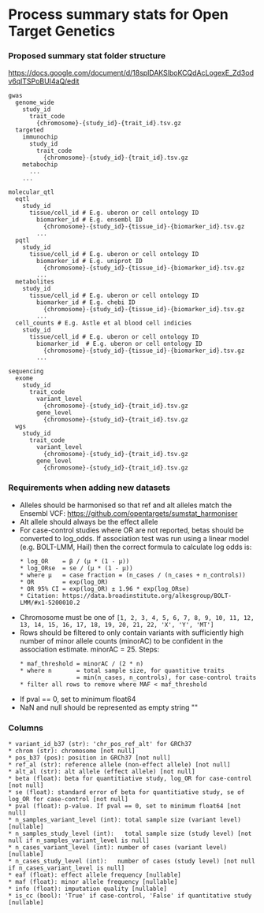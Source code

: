 Process summary stats for Open Target Genetics
==============================================

### Proposed summary stat folder structure

https://docs.google.com/document/d/18splDAKSlboKCQdAcLogexE_Zd3odv6qlTSPoBUI4aQ/edit

```
gwas
  genome_wide
    study_id
      trait_code
        {chromosome}-{study_id}-{trait_id}.tsv.gz
  targeted
    immunochip
      study_id
        trait_code
          {chromosome}-{study_id}-{trait_id}.tsv.gz
    metabochip
      ...
    ...

molecular_qtl
  eqtl
    study_id
      tissue/cell_id # E.g. uberon or cell ontology ID
        biomarker_id # E.g. ensembl ID
          {chromosome}-{study_id}-{tissue_id}-{biomarker_id}.tsv.gz
        ...
  pqtl
    study_id
      tissue/cell_id # E.g. uberon or cell ontology ID
        biomarker_id # E.g. uniprot ID
          {chromosome}-{study_id}-{tissue_id}-{biomarker_id}.tsv.gz
        ...
  metabolites
    study_id
      tissue/cell_id # E.g. uberon or cell ontology ID
        biomarker_id # E.g. chebi ID
          {chromosome}-{study_id}-{tissue_id}-{biomarker_id}.tsv.gz
        ...
  cell_counts # E.g. Astle et al blood cell indicies
    study_id
      tissue/cell_id # E.g. uberon or cell ontology ID
        biomarker_id  # E.g. uberon or cell ontology ID
          {chromosome}-{study_id}-{tissue_id}-{biomarker_id}.tsv.gz
        ...

sequencing
  exome
    study_id
      trait_code
        variant_level
          {chromosome}-{study_id}-{trait_id}.tsv.gz
        gene_level
          {chromosome}-{study_id}-{trait_id}.tsv.gz
  wgs
    study_id
      trait_code
        variant_level
          {chromosome}-{study_id}-{trait_id}.tsv.gz
        gene_level
          {chromosome}-{study_id}-{trait_id}.tsv.gz
```

### Requirements when adding new datasets
- Alleles should be harmonised so that ref and alt alleles match the Ensembl VCF: https://github.com/opentargets/sumstat_harmoniser
- Alt allele should always be the effect allele
- For case-control studies where OR are not reported, betas should be converted to log_odds. If association test was run using a linear model (e.g. BOLT-LMM, Hail) then the correct formula to calculate log odds is:
  ```
  * log_OR    = β / (μ * (1 - μ))
  * log_ORse  = se / (μ * (1 - μ))
  * where μ   = case fraction = (n_cases / (n_cases + n_controls))
  * OR        = exp(log_OR)
  * OR 95% CI = exp(log_OR) ± 1.96 * exp(log_ORse)
  * Citation: https://data.broadinstitute.org/alkesgroup/BOLT-LMM/#x1-5200010.2
  ```
- Chromosome must be one of `[1, 2, 3, 4, 5, 6, 7, 8, 9, 10, 11, 12, 13, 14, 15, 16, 17, 18, 19, 20, 21, 22, 'X', 'Y', 'MT']`
- Rows should be filtered to only contain variants with sufficiently high number of minor allele counts (minorAC) to be confident in the association estimate. minorAC = 25. Steps:
  ```
  * maf_threshold = minorAC / (2 * n)
  * where n       = total sample size, for quantitive traits
                  = min(n_cases, n_controls), for case-control traits
  * filter all rows to remove where MAF < maf_threshold
  ```
- If pval == 0, set to minimum float64
- NaN and null should be represented as empty string ""

### Columns
```
* variant_id_b37 (str): 'chr_pos_ref_alt' for GRCh37
* chrom (str): chromosome [not null]
* pos_b37 (pos): position in GRCh37 [not null]
* ref_al (str): reference allele (non-effect allele) [not null]
* alt_al (str): alt allele (effect allele) [not null]
* beta (float): beta for quantitiative study, log_OR for case-control [not null]
* se (float): standard error of beta for quantitiative study, se of log_OR for case-control [not null]
* pval (float): p-value. If pval == 0, set to minimum float64 [not null]
* n_samples_variant_level (int): total sample size (variant level) [nullable]
* n_samples_study_level (int):   total sample size (study level) [not null if n_samples_variant_level is null]
* n_cases_variant_level (int): number of cases (variant level) [nullable]
* n_cases_study_level (int):   number of cases (study level) [not null if n_cases_variant_level is null]
* eaf (float): effect allele frequency [nullable]
* maf (float): minor allele frequency [nullable]
* info (float): imputation quality [nullable]
* is_cc (bool): 'True' if case-control, 'False' if quantitative study [nullable]
```
